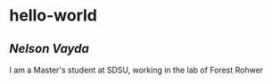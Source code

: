 # hello-world
## *Nelson Vayda*
I am a Master's student at SDSU, working in the lab of Forest Rohwer
